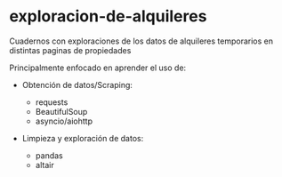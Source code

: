 # exploracion-de-alquileres
Cuadernos con exploraciones de los datos de alquileres temporarios en distintas paginas de propiedades

Principalmente enfocado en aprender el uso de:

- Obtención de datos/Scraping:

  - requests
  - BeautifulSoup
  - asyncio/aiohttp

- Limpieza y exploración de datos:

  - pandas
  - altair
